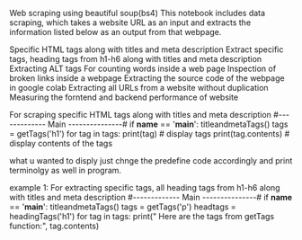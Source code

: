 
Web scraping using beautiful soup(bs4)
This notebook includes data scraping, which takes a website URL as an input and extracts the information listed below as an output from that webpage.

Specific HTML tags along with titles and meta description
Extract specific tags, heading tags from h1-h6 along with titles and meta description
Extracting ALT tags
For counting words inside a web page
Inspection of broken links inside a webpage
Extracting the source code of the webpage in google colab
Extracting all URLs from a website without duplication
Measuring the forntend and backend performance of website

 For scraping specific HTML tags along with titles and meta description
#------------- Main ---------------#
if __name__ == '__main__':
  titleandmetaTags()
  tags = getTags('h1')
  for tag in tags:
     print(tag) # display tags 
     print(tag.contents) # display contents of the tags



what u wanted to disply just chnge the predefine code accordingly and print terminolgy as well in program.

example 1: 
For extracting specific tags, all heading tags from h1-h6 along with titles and meta description
#------------- Main ---------------#
if __name__ == '__main__':
  titleandmetaTags()
  tags = getTags('p')
  headtags = headingTags('h1')
  for tag in tags:
     print(" Here are the tags from getTags function:", tag.contents)
        

     
